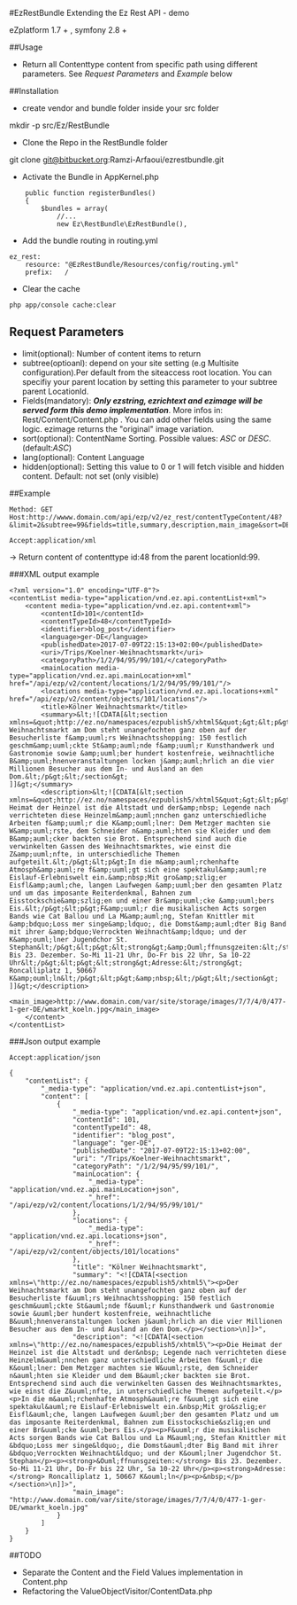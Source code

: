 #EzRestBundle
Extending the Ez Rest API - demo 

eZplatform 1.7 + , symfony 2.8 +

##Usage

- Return all Contenttype content from specific path using different parameters. See *Request Parameters* and *Example* below

##Installation
- create vendor and bundle folder inside your src folder

mkdir -p src/Ez/RestBundle

- Clone the Repo in the RestBundle folder

git clone git@bitbucket.org:Ramzi-Arfaoui/ezrestbundle.git

- Activate the Bundle in AppKernel.php

```
    public function registerBundles()
    {
        $bundles = array(
            //...
            new Ez\RestBundle\EzRestBundle(),

```

- Add the bundle routing in routing.yml
```
ez_rest:
    resource: "@EzRestBundle/Resources/config/routing.yml"
    prefix:   /
```

- Clear the cache
```
php app/console cache:clear
```

## Request Parameters

- limit(optional): Number of content items to return
- subtree(optioanl): depend on your site setting (e.g Multisite configuration).Per default from the siteaccess root location. You can specifiy your parent location by setting this parameter to your subtree parent LocationId.
- Fields(mandatory): ***Only ezstring, ezrichtext and ezimage will be served form this demo implementation***. More infos in: Rest/Content/Content.php . You can add other fields using the same logic. ezimage returns the "original" image variation. 
- sort(optional): ContentName Sorting. Possible values: *ASC* or *DESC*. (default:*ASC*) 
- lang(optional): Content Language
- hidden(optional): Setting this value to 0 or 1 will fetch visible and hidden content. Default: not set (only visible)

##Example

```
Method: GET
Host:http://wwww.domain.com/api/ezp/v2/ez_rest/contentTypeContent/48?&limit=2&subtree=99&fields=title,summary,description,main_image&sort=DESC

Accept:application/xml
```
-> Return content of contenttype id:48 from the parent locationId:99. 

###XML output example
```
<?xml version="1.0" encoding="UTF-8"?>
<contentList media-type="application/vnd.ez.api.contentList+xml">
    <content media-type="application/vnd.ez.api.content+xml">
        <contentId>101</contentId>
        <contentTypeId>48</contentTypeId>
        <identifier>blog_post</identifier>
        <language>ger-DE</language>
        <publishedDate>2017-07-09T22:15:13+02:00</publishedDate>
        <uri>/Trips/Koelner-Weihnachtsmarkt</uri>
        <categoryPath>/1/2/94/95/99/101/</categoryPath>
        <mainLocation media-type="application/vnd.ez.api.mainLocation+xml" href="/api/ezp/v2/content/locations/1/2/94/95/99/101/"/>
        <locations media-type="application/vnd.ez.api.locations+xml" href="/api/ezp/v2/content/objects/101/locations"/>
        <title>Kölner Weihnachtsmarkt</title>
        <summary>&lt;![CDATA[&lt;section xmlns=&quot;http://ez.no/namespaces/ezpublish5/xhtml5&quot;&gt;&lt;p&gt;Der Weihnachtsmarkt am Dom steht unangefochten ganz oben auf der Besucherliste f&amp;uuml;rs Weihnachtsshopping: 150 festlich geschm&amp;uuml;ckte St&amp;auml;nde f&amp;uuml;r Kunsthandwerk und Gastronomie sowie &amp;uuml;ber hundert kostenfreie, weihnachtliche B&amp;uuml;hnenveranstaltungen locken j&amp;auml;hrlich an die vier Millionen Besucher aus dem In- und Ausland an den Dom.&lt;/p&gt;&lt;/section&gt;
]]&gt;</summary>
        <description>&lt;![CDATA[&lt;section xmlns=&quot;http://ez.no/namespaces/ezpublish5/xhtml5&quot;&gt;&lt;p&gt;Die Heimat der Heinzel ist die Altstadt und der&amp;nbsp; Legende nach verrichteten diese Heinzelm&amp;auml;nnchen ganz unterschiedliche Arbeiten f&amp;uuml;r die K&amp;ouml;lner: Dem Metzger machten sie W&amp;uuml;rste, dem Schneider n&amp;auml;hten sie Kleider und dem B&amp;auml;cker backten sie Brot. Entsprechend sind auch die verwinkelten Gassen des Weihnachtsmarktes, wie einst die Z&amp;uuml;nfte, in unterschiedliche Themen aufgeteilt.&lt;/p&gt;&lt;p&gt;In die m&amp;auml;rchenhafte Atmosph&amp;auml;re f&amp;uuml;gt sich eine spektakul&amp;auml;re Eislauf-Erlebniswelt ein.&amp;nbsp;Mit gro&amp;szlig;er Eisfl&amp;auml;che, langen Laufwegen &amp;uuml;ber den gesamten Platz und um das imposante Reiterdenkmal, Bahnen zum Eisstockschie&amp;szlig;en und einer Br&amp;uuml;cke &amp;uuml;bers Eis.&lt;/p&gt;&lt;p&gt;F&amp;uuml;r die musikalischen Acts sorgen Bands wie Cat Ballou und La M&amp;auml;ng, Stefan Knittler mit &amp;bdquo;Loss mer singe&amp;ldquo;, die Domst&amp;auml;dter Big Band mit ihrer &amp;bdquo;Verrockten Weihnacht&amp;ldquo; und der K&amp;ouml;lner Jugendchor St. Stephan&lt;/p&gt;&lt;p&gt;&lt;strong&gt;&amp;Ouml;ffnunsgzeiten:&lt;/strong&gt; Bis 23. Dezember. So-Mi 11-21 Uhr, Do-Fr bis 22 Uhr, Sa 10-22 Uhr&lt;/p&gt;&lt;p&gt;&lt;strong&gt;Adresse:&lt;/strong&gt; Roncalliplatz 1, 50667 K&amp;ouml;ln&lt;/p&gt;&lt;p&gt;&amp;nbsp;&lt;/p&gt;&lt;/section&gt;
]]&gt;</description>
        <main_image>http://www.domain.com/var/site/storage/images/7/7/4/0/477-1-ger-DE/wmarkt_koeln.jpg</main_image>
    </content>
</contentList>
```
###Json output example
```
Accept:application/json
```

```
{
    "contentList": {
        "_media-type": "application/vnd.ez.api.contentList+json",
        "content": [
            {
                "_media-type": "application/vnd.ez.api.content+json",
                "contentId": 101,
                "contentTypeId": 48,
                "identifier": "blog_post",
                "language": "ger-DE",
                "publishedDate": "2017-07-09T22:15:13+02:00",
                "uri": "/Trips/Koelner-Weihnachtsmarkt",
                "categoryPath": "/1/2/94/95/99/101/",
                "mainLocation": {
                    "_media-type": "application/vnd.ez.api.mainLocation+json",
                    "_href": "/api/ezp/v2/content/locations/1/2/94/95/99/101/"
                },
                "locations": {
                    "_media-type": "application/vnd.ez.api.locations+json",
                    "_href": "/api/ezp/v2/content/objects/101/locations"
                },
                "title": "Kölner Weihnachtsmarkt",
                "summary": "<![CDATA[<section xmlns=\"http://ez.no/namespaces/ezpublish5/xhtml5\"><p>Der Weihnachtsmarkt am Dom steht unangefochten ganz oben auf der Besucherliste f&uuml;rs Weihnachtsshopping: 150 festlich geschm&uuml;ckte St&auml;nde f&uuml;r Kunsthandwerk und Gastronomie sowie &uuml;ber hundert kostenfreie, weihnachtliche B&uuml;hnenveranstaltungen locken j&auml;hrlich an die vier Millionen Besucher aus dem In- und Ausland an den Dom.</p></section>\n]]>",
                "description": "<![CDATA[<section xmlns=\"http://ez.no/namespaces/ezpublish5/xhtml5\"><p>Die Heimat der Heinzel ist die Altstadt und der&nbsp; Legende nach verrichteten diese Heinzelm&auml;nnchen ganz unterschiedliche Arbeiten f&uuml;r die K&ouml;lner: Dem Metzger machten sie W&uuml;rste, dem Schneider n&auml;hten sie Kleider und dem B&auml;cker backten sie Brot. Entsprechend sind auch die verwinkelten Gassen des Weihnachtsmarktes, wie einst die Z&uuml;nfte, in unterschiedliche Themen aufgeteilt.</p><p>In die m&auml;rchenhafte Atmosph&auml;re f&uuml;gt sich eine spektakul&auml;re Eislauf-Erlebniswelt ein.&nbsp;Mit gro&szlig;er Eisfl&auml;che, langen Laufwegen &uuml;ber den gesamten Platz und um das imposante Reiterdenkmal, Bahnen zum Eisstockschie&szlig;en und einer Br&uuml;cke &uuml;bers Eis.</p><p>F&uuml;r die musikalischen Acts sorgen Bands wie Cat Ballou und La M&auml;ng, Stefan Knittler mit &bdquo;Loss mer singe&ldquo;, die Domst&auml;dter Big Band mit ihrer &bdquo;Verrockten Weihnacht&ldquo; und der K&ouml;lner Jugendchor St. Stephan</p><p><strong>&Ouml;ffnunsgzeiten:</strong> Bis 23. Dezember. So-Mi 11-21 Uhr, Do-Fr bis 22 Uhr, Sa 10-22 Uhr</p><p><strong>Adresse:</strong> Roncalliplatz 1, 50667 K&ouml;ln</p><p>&nbsp;</p></section>\n]]>",
                "main_image": "http://www.domain.com/var/site/storage/images/7/7/4/0/477-1-ger-DE/wmarkt_koeln.jpg"
            }
        ]
    }
}
```
##TODO
- Separate the Content and the Field Values implementation in Content.php
- Refactoring the ValueObjectVisitor/ContentData.php
